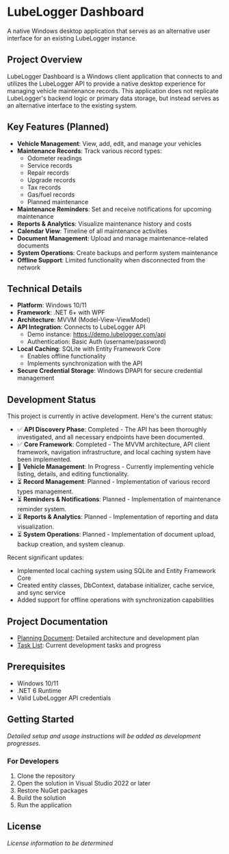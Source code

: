 # LubeLogger Dashboard

A native Windows desktop application that serves as an alternative user interface for an existing LubeLogger instance.

## Project Overview

LubeLogger Dashboard is a Windows client application that connects to and utilizes the LubeLogger API to provide a native desktop experience for managing vehicle maintenance records. This application does not replicate LubeLogger's backend logic or primary data storage, but instead serves as an alternative interface to the existing system.

## Key Features (Planned)

- **Vehicle Management**: View, add, edit, and manage your vehicles
- **Maintenance Records**: Track various record types:
  - Odometer readings
  - Service records
  - Repair records
  - Upgrade records
  - Tax records
  - Gas/fuel records
  - Planned maintenance
- **Maintenance Reminders**: Set and receive notifications for upcoming maintenance
- **Reports & Analytics**: Visualize maintenance history and costs
- **Calendar View**: Timeline of all maintenance activities
- **Document Management**: Upload and manage maintenance-related documents
- **System Operations**: Create backups and perform system maintenance
- **Offline Support**: Limited functionality when disconnected from the network

## Technical Details

- **Platform**: Windows 10/11
- **Framework**: .NET 6+ with WPF
- **Architecture**: MVVM (Model-View-ViewModel)
- **API Integration**: Connects to LubeLogger API
  - Demo instance: https://demo.lubelogger.com/api
  - Authentication: Basic Auth (username/password)
- **Local Caching**: SQLite with Entity Framework Core
  - Enables offline functionality
  - Implements synchronization with the API
- **Secure Credential Storage**: Windows DPAPI for secure credential management

## Development Status

This project is currently in active development. Here's the current status:

- ✅ **API Discovery Phase**: Completed - The API has been thoroughly investigated, and all necessary endpoints have been documented.
- ✅ **Core Framework**: Completed - The MVVM architecture, API client framework, navigation infrastructure, and local caching system have been implemented.
- 🔄 **Vehicle Management**: In Progress - Currently implementing vehicle listing, details, and editing functionality.
- ⏳ **Record Management**: Planned - Implementation of various record types management.
- ⏳ **Reminders & Notifications**: Planned - Implementation of maintenance reminder system.
- ⏳ **Reports & Analytics**: Planned - Implementation of reporting and data visualization.
- ⏳ **System Operations**: Planned - Implementation of document upload, backup creation, and system cleanup.

Recent significant updates:
- Implemented local caching system using SQLite and Entity Framework Core
- Created entity classes, DbContext, database initializer, cache service, and sync service
- Added support for offline operations with synchronization capabilities

## Project Documentation

- [Planning Document](PLANNING.md): Detailed architecture and development plan
- [Task List](TASK.md): Current development tasks and progress

## Prerequisites

- Windows 10/11
- .NET 6 Runtime
- Valid LubeLogger API credentials

## Getting Started

*Detailed setup and usage instructions will be added as development progresses.*

### For Developers

1. Clone the repository
2. Open the solution in Visual Studio 2022 or later
3. Restore NuGet packages
4. Build the solution
5. Run the application

## License

*License information to be determined*